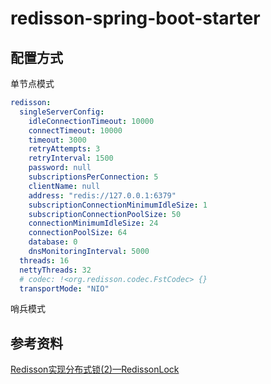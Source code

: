 # redisson-spring-boot-starter

## 配置方式

单节点模式

```yaml
redisson:
  singleServerConfig:
    idleConnectionTimeout: 10000
    connectTimeout: 10000
    timeout: 3000
    retryAttempts: 3
    retryInterval: 1500
    password: null
    subscriptionsPerConnection: 5
    clientName: null
    address: "redis://127.0.0.1:6379"
    subscriptionConnectionMinimumIdleSize: 1
    subscriptionConnectionPoolSize: 50
    connectionMinimumIdleSize: 24
    connectionPoolSize: 64
    database: 0
    dnsMonitoringInterval: 5000
  threads: 16
  nettyThreads: 32
  # codec: !<org.redisson.codec.FstCodec> {}
  transportMode: "NIO"
```

哨兵模式


## 参考资料
[Redisson实现分布式锁(2)—RedissonLock](https://www.cnblogs.com/qdhxhz/p/11055426.html)

